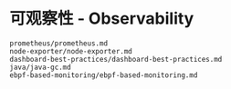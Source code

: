 # 可观察性 - Observability

```{toctree}
prometheus/prometheus.md
node-exporter/node-exporter.md
dashboard-best-practices/dashboard-best-practices.md
java/java-gc.md
ebpf-based-monitoring/ebpf-based-monitoring.md
```